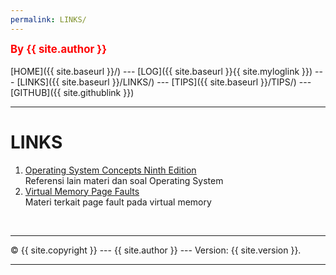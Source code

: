 ```yaml
---
permalink: LINKS/
---
```

<span style="color:red; font-weight:bold; font-size:larger;">By {{ site.author }}</span>
<br><br>
[HOME]({{ site.baseurl }}/) ---
[LOG]({{ site.baseurl }}{{ site.myloglink }}) ---
[LINKS]({{ site.baseurl }}/LINKS/) ---
[TIPS]({{ site.baseurl }}/TIPS/) ---
[GITHUB]({{ site.githublink }})
<br>
<hr>

# LINKS

1. [Operating System Concepts
Ninth Edition](https://www.os-book.com/OS9/index.html)<br>
Referensi lain materi dan soal Operating System
2. [Virtual Memory Page Faults](https://www.youtube.com/watch?v=bShqyf-hDfg&list=PLiwt1iVUib9s2Uo5BeYmwkDFUh70fJPxX&index=8)<br>
Materi terkait page fault pada virtual memory

<br>
<hr>
&copy; {{ site.copyright }} --- {{ site.author }} --- Version: {{ site.version }}.
<hr>
<br>
